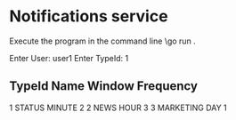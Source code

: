 <!-- BEGIN_TF_DOCS -->
# Notifications service

Execute the program in the command line
\go run .

Enter User: user1
Enter TypeId: 1

TypeId  Name        Window  Frequency
-------------------------------------
1       STATUS	    MINUTE	2
2       NEWS	    HOUR	3
3       MARKETING	DAY	    1
